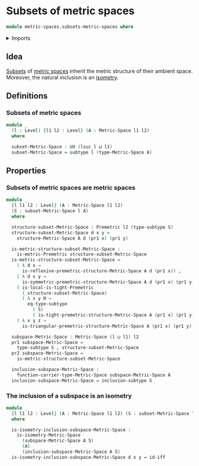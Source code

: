 # Subsets of metric spaces

```agda
module metric-spaces.subsets-metric-spaces where
```

<details><summary>Imports</summary>

```agda
open import foundation.dependent-pair-types
open import foundation.logical-equivalences
open import foundation.subtypes
open import foundation.universe-levels

open import metric-spaces.functions-metric-spaces
open import metric-spaces.isometry-metric-spaces
open import metric-spaces.metric-spaces
open import metric-spaces.metric-structures
open import metric-spaces.premetric-structures
```

</details>

## Idea

[Subsets](foundation.subtypes.md) of
[metric spaces](metric-spaces.metric-spaces.md) inherit the metric structure of
their ambient space. Moreover, the natural inclusion is an
[isometry](metric-spaces.isometry-metric-spaces.md).

## Definitions

### Subsets of metric spaces

```agda
module _
  (l : Level) {l1 l2 : Level} (A : Metric-Space l1 l2)
  where

  subset-Metric-Space : UU (lsuc l ⊔ l1)
  subset-Metric-Space = subtype l (type-Metric-Space A)
```

## Properties

### Subsets of metric spaces are metric spaces

```agda
module _
  {l l1 l2 : Level} (A : Metric-Space l1 l2)
  (S : subset-Metric-Space l A)
  where

  structure-subset-Metric-Space : Premetric l2 (type-subtype S)
  structure-subset-Metric-Space d x y =
    structure-Metric-Space A d (pr1 x) (pr1 y)

  is-metric-structure-subset-Metric-Space :
    is-metric-Premetric structure-subset-Metric-Space
  is-metric-structure-subset-Metric-Space =
    ( λ d x →
      is-reflexive-premetric-structure-Metric-Space A d (pr1 x)) ,
    ( λ d x y →
      is-symmetric-premetric-structure-Metric-Space A d (pr1 x) (pr1 y)) ,
    ( is-local-is-tight-Premetric
      ( structure-subset-Metric-Space)
      ( λ x y H →
        eq-type-subtype
          ( S)
          ( is-tight-premetric-structure-Metric-Space A (pr1 x) (pr1 y) H))) ,
    ( λ x y z →
      is-triangular-premetric-structure-Metric-Space A (pr1 x) (pr1 y) (pr1 z))

  subspace-Metric-Space : Metric-Space (l ⊔ l1) l2
  pr1 subspace-Metric-Space =
    type-subtype S , structure-subset-Metric-Space
  pr2 subspace-Metric-Space =
    is-metric-structure-subset-Metric-Space

  inclusion-subspace-Metric-Space :
    function-carrier-type-Metric-Space subspace-Metric-Space A
  inclusion-subspace-Metric-Space = inclusion-subtype S
```

### The inclusion of a subspace is an isometry

```agda
module _
  {l l1 l2 : Level} (A : Metric-Space l1 l2) (S : subset-Metric-Space l A)
  where

  is-isometry-inclusion-subspace-Metric-Space :
    is-isometry-Metric-Space
      (subspace-Metric-Space A S)
      (A)
      (inclusion-subspace-Metric-Space A S)
  is-isometry-inclusion-subspace-Metric-Space d x y = id-iff
```

